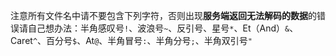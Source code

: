 注意所有文件名中请不要包含下列字符，否则出现**服务端返回无法解码的数据**的错误请自己想办法：半角感叹号`!`、波浪号`~`、反引号、星号`*`、Et（And）`&`、Caret`^`、百分号`$`、At`@`、半角冒号`:`、半角分号`;`、半角双引号`"`
